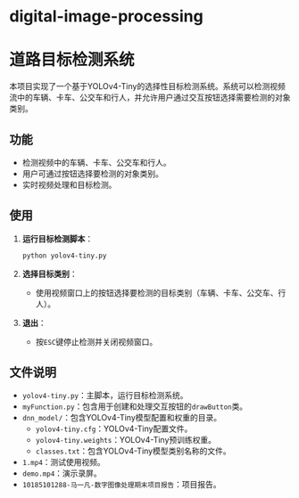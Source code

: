 # digital-image-processing
# 道路目标检测系统

本项目实现了一个基于YOLOv4-Tiny的选择性目标检测系统。系统可以检测视频流中的车辆、卡车、公交车和行人，并允许用户通过交互按钮选择需要检测的对象类别。

## 功能
- 检测视频中的车辆、卡车、公交车和行人。
- 用户可通过按钮选择要检测的对象类别。
- 实时视频处理和目标检测。

## 使用
1. **运行目标检测脚本**：
    ```sh
    python yolov4-tiny.py
    ```

2. **选择目标类别**：
    - 使用视频窗口上的按钮选择要检测的目标类别（车辆、卡车、公交车、行人）。

3. **退出**：
    - 按`ESC`键停止检测并关闭视频窗口。

## 文件说明
- `yolov4-tiny.py`：主脚本，运行目标检测系统。
- `myFunction.py`：包含用于创建和处理交互按钮的`drawButton`类。
- `dnn_model/`：包含YOLOv4-Tiny模型配置和权重的目录。
    - `yolov4-tiny.cfg`：YOLOv4-Tiny配置文件。
    - `yolov4-tiny.weights`：YOLOv4-Tiny预训练权重。
    - `classes.txt`：包含YOLOv4-Tiny模型类别名称的文件。
- `1.mp4`：测试使用视频。
- `demo.mp4`：演示录屏。
- `10185101288-马一凡-数字图像处理期末项目报告`：项目报告。
